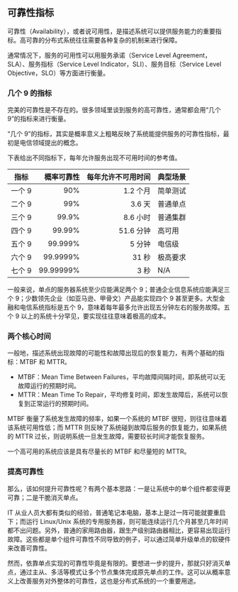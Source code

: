 ## 可靠性指标

可靠性（Availability），或者说可用性，是描述系统可以提供服务能力的重要指标。高可靠的分布式系统往往需要各种复杂的机制来进行保障。

通常情况下，服务的可用性可以用服务承诺（Service Level Agreement，SLA）、服务指标（Service Level Indicator，SLI）、服务目标（Service Level Objective，SLO）等方面进行衡量。

### 几个 9 的指标

完美的可靠性是不存在的。很多领域里谈到服务的高可靠性，通常都会用“几个 9”的指标来进行衡量。

“几个 9”的指标，其实是概率意义上粗略反映了系统能提供服务的可靠性指标，最初是电信领域提出的概念。

下表给出不同指标下，每年允许服务出现不可用时间的参考值。

| 指标   | 概率可靠性 | 每年允许不可用时间 | 典型场景 |
|--------|-----------:|-------------------:|----------|
| 一个 9 |        90% |           1.2 个月 | 简单测试 |
| 二个 9 |        99% |             3.6 天 | 普通单点 |
| 三个 9 |      99.9% |           8.6 小时 | 普通集群 |
| 四个 9 |     99.99% |          51.6 分钟 | 高可用   |
| 五个 9 |    99.999% |             5 分钟 | 电信级   |
| 六个 9 |   99.9999% |              31 秒 | 极高要求 |
| 七个 9 |  99.99999% |               3 秒 | N/A      |

一般来说，单点的服务器系统至少应能满足两个 9；普通企业信息系统应能满足三个 9；少数领先企业（如亚马逊、甲骨文）产品能实现四个 9 甚至更多。大型金融和电信系统指标是五个 9，意味着每年最多允许出现五分钟左右的服务故障。五个 9 以上的系统十分罕见，要实现往往意味着极高的成本。

### 两个核心时间

一般地，描述系统出现故障的可能性和故障出现后的恢复能力，有两个基础的指标：MTBF 和 MTTR。

* MTBF：Mean Time Between Failures，平均故障间隔时间，即系统可以无故障运行的预期时间。
* MTTR：Mean Time To Repair，平均修复时间，即发生故障后，系统可以恢复到正常运行的预期时间。

MTBF 衡量了系统发生故障的频率，如果一个系统的 MTBF 很短，则往往意味着该系统可用性低；而 MTTR 则反映了系统碰到故障后服务的恢复能力，如果系统的 MTTR 过长，则说明系统一旦发生故障，需要较长时间才能恢复服务。

一个高可用的系统应该是具有尽量长的 MTBF 和尽量短的 MTTR。

### 提高可靠性

那么，该如何提升可靠性呢？有两个基本思路：一是让系统中的单个组件都变得更可靠；二是干脆消灭单点。

IT 从业人员大都有类似的经验，普通笔记本电脑，基本上是过一阵可能就要重启下；而运行 Linux/Unix 系统的专用服务器，则可能连续运行几个月甚至几年时间都不出问题。另外，普通的家用路由器，跟生产级别路由器相比，更容易出现运行故障。这些都是单个组件可靠性不同导致的例子，可以通过简单升级单点的软硬件来改善可靠性。

然而，依靠单点实现的可靠性毕竟是有限的。要想进一步的提升，那就只好消灭单点，通过主从、多活等模式让多个节点集体完成原先单点的工作。这可以从概率意义上改善服务对外整体的可靠性，这也是分布式系统的一个重要用途。
